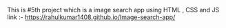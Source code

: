This is #5th project which is a image search app using HTML , CSS and JS 
link :- https://rahulkumar1408.github.io/Image-search-app/
